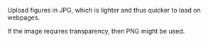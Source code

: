 Upload figures in JPG, which is lighter and thus quicker to load on webpages.

If the image requires transparency, then PNG might be used.
